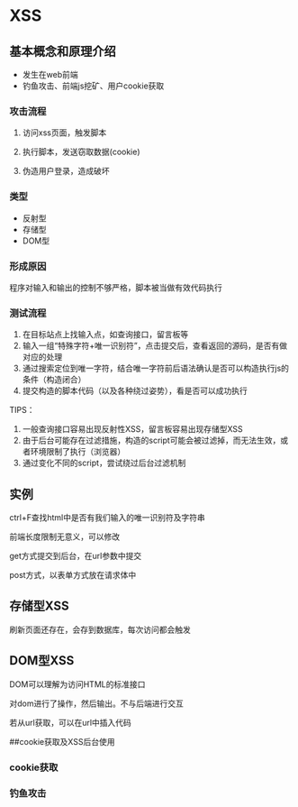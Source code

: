 # XSS

## 基本概念和原理介绍

- 发生在web前端
- 钓鱼攻击、前端js挖矿、用户cookie获取

### 攻击流程

1. 访问xss页面，触发脚本

2. 执行脚本，发送窃取数据(cookie)

3. 伪造用户登录，造成破坏

### 类型

- 反射型
- 存储型
- DOM型

### 形成原因

程序对输入和输出的控制不够严格，脚本被当做有效代码执行

### 测试流程

1. 在目标站点上找输入点，如查询接口，留言板等
2. 输入一组“特殊字符+唯一识别符”，点击提交后，查看返回的源码，是否有做对应的处理
3. 通过搜索定位到唯一字符，结合唯一字符前后语法确认是否可以构造执行js的条件（构造闭合）
4. 提交构造的脚本代码（以及各种绕过姿势），看是否可以成功执行

TIPS：

1. 一般查询接口容易出现反射性XSS，留言板容易出现存储型XSS
2. 由于后台可能存在过滤措施，构造的script可能会被过滤掉，而无法生效，或者环境限制了执行（浏览器）
3. 通过变化不同的script，尝试绕过后台过滤机制

## 实例

ctrl+F查找html中是否有我们输入的唯一识别符及字符串

前端长度限制无意义，可以修改

get方式提交到后台，在url参数中提交

post方式，以表单方式放在请求体中

## 存储型XSS

刷新页面还存在，会存到数据库，每次访问都会触发

## DOM型XSS

DOM可以理解为访问HTML的标准接口

对dom进行了操作，然后输出。不与后端进行交互

若从url获取，可以在url中插入代码

##cookie获取及XSS后台使用

### cookie获取



### 钓鱼攻击

